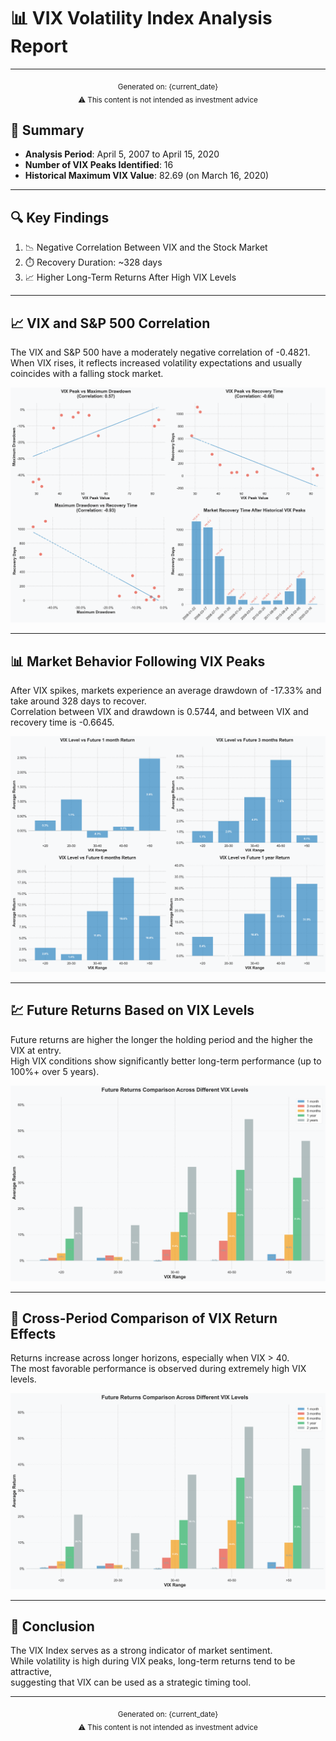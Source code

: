# 📊 VIX Volatility Index Analysis Report

---


<div align="center">
    <sub>Generated on: {current_date}</sub>
</div>

<div align="center">
    <sub>⚠️ This content is not intended as investment advice</sub>
</div>

## 📌 Summary
- **Analysis Period**: April 5, 2007 to April 15, 2020  
- **Number of VIX Peaks Identified**: 16  
- **Historical Maximum VIX Value**: 82.69 (on March 16, 2020)  

---

## 🔍 Key Findings
1. 📉 Negative Correlation Between VIX and the Stock Market  
2. ⏱️ Recovery Duration: ~328 days  
3. 📈 Higher Long-Term Returns After High VIX Levels  

---

## 📈 VIX and S&P 500 Correlation
The VIX and S&P 500 have a moderately negative correlation of -0.4821.  
When VIX rises, it reflects increased volatility expectations and usually coincides with a falling stock market.

![Recovery Analysis](vix_recovery_analysis.png)

---

## 📊 Market Behavior Following VIX Peaks
After VIX spikes, markets experience an average drawdown of -17.33% and take around 328 days to recover.  
Correlation between VIX and drawdown is 0.5744, and between VIX and recovery time is -0.6645.

![Future Returns](vix_future_returns.png)

---

## 💹 Future Returns Based on VIX Levels
Future returns are higher the longer the holding period and the higher the VIX at entry.  
High VIX conditions show significantly better long-term performance (up to 100%+ over 5 years).

![Future Returns Comparison](vix_future_returns_comparison.png)

---

## 🔄 Cross-Period Comparison of VIX Return Effects
Returns increase across longer horizons, especially when VIX > 40.  
The most favorable performance is observed during extremely high VIX levels.

![Return Comparison](vix_future_returns_comparison.png)

---

## 🎯 Conclusion
The VIX Index serves as a strong indicator of market sentiment.  
While volatility is high during VIX peaks, long-term returns tend to be attractive,  
suggesting that VIX can be used as a strategic timing tool.

---

<div align="center">
    <sub>Generated on: {current_date}</sub>
</div>

<div align="center">
    <sub>⚠️ This content is not intended as investment advice</sub>
</div>
